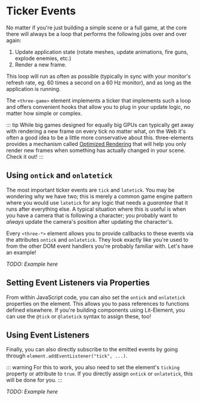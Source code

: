 # Ticker Events

No matter if you're just building a simple scene or a full game, at the core there will always be a loop that performs the following jobs over and over again:

1. Update application state (rotate meshes, update animations, fire guns, explode enemies, etc.)
2. Render a new frame.

This loop will run as often as possible (typically in sync with your monitor's refresh rate, eg. 60 times a second on a 60 Hz monitor), and as long as the application is running.

The `<three-game>` element implements a ticker that implements such a loop and offers convenient hooks that allow you to plug in your update logic, no matter how simple or complex.

::: tip
While big games designed for equally big GPUs can typically get away with rendering a new frame on every tick no matter what, on the Web it's often a good idea to be a little more conservative about this. three-elements provides a mechanism called [Optimized Rendering](/advanced/optimized-rendering) that will help you only render new frames when something has actually changed in your scene. Check it out!
:::

## Using `ontick` and `onlatetick`

The most important ticker events are `tick` and `latetick`. You may be wondering why we have two; this is merely a common game engine pattern where you would use `latetick` for any logic that needs a _guarantee_ that it runs after everything else. A typical situation where this is useful is when you have a camera that is following a character; you probably want to _always_ update the camera's position after updating the character's.

Every `<three-*>` element allows you to provide callbacks to these events via the attributes `ontick` and `onlatetick`. They look exactly like you're used to from the other DOM event handlers you're probably familiar with. Let's have an example!

_TODO: Example here_

## Setting Event Listeners via Properties

From within JavaScript code, you can also set the `ontick` and `onlatetick` properties on the element. This allows you to pass references to functions defined elsewhere. If you're building components using Lit-Element, you can use the `@tick` or `@latetick` syntax to assign these, too!

## Using Event Listeners

Finally, you can also directly subscribe to the emitted events by going through `element.addEventListener("tick", ...)`.

::: warning
For this to work, you also need to set the element's `ticking` property or attribute to `true`. If you directly assign `ontick` or `onlatetick`, this will be done for you.
:::

_TODO: Example here_
